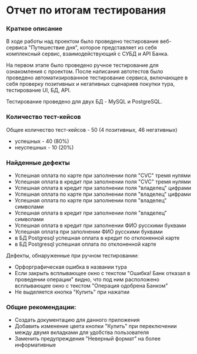 # Отчет по итогам тестирования

### Краткое описание

В ходе работы над проектом было проведено тестирование веб-сервиса "Путешествие дня", которое представляет из себя комплексный сервис, взаимодействующий с СУБД и API Банка.

На первом  этапе было проведено ручное тестирование для ознакомления с проектом. После написания автотестов было проведено автоматизированное тестирование сервиса, включающее в себя проверку позитивных и негативных сценариев покупки тура, тестирование UI, БД, API.

Тестирование проведено для двух БД - MySQL и PostgreSQL.

### Количество тест-кейсов

Общее количество тест-кейсов - 50 (4 позитивных, 46 негативных)

* успешных - 40 (80%)
* неуспешных - 10 (20%)

### Найденные дефекты

* Успешная оплата по карте при заполнении поля "CVC" тремя нулями
* Успешная оплата в кредит при заполнении поля "CVC" тремя нулями
* Успешная оплата в кредит при заполнении поля "владелец" цифрами
* Успешная оплата по карте при заполнении поля "владелец" цифрами
* Успешная оплата по карте при заполнении поля "владелец" символами
* Успешная оплата в кредит при заполнении поля "владелец" символами
* Успешная оплата в кредит при заполнении ФИО русскими буквами
* Успешная оплата при заполнении ФИО русскими буквами
* в БД Postgresql успешная оплата в кредит по отклоненной карте
* в БД Postgresql успешная оплата по отклоненной карте

Дефекты, обнаруженные при ручном тестировании:
* Орфорграфическая ошибка в названии тура
* Если закрыть всплывающее окно с текстом "Ошибка! Банк отказал в проведении операции" видно, что под ним расположено всплывающее окно с текстом "Операция одобрена Банком"
* Не выделяется кнопка "Купить" при нажатии

### Общие рекомендации:

* Создать документацию для данного приложения
* Добавить изменение цвета кнопки "Купить" при переключении между двумя вкладками для удобства пользователя
* Заменить предупреждения "Неверный формат" на более информативные

